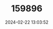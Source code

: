 ---
title: "159896"
category: "Acraea barberi"
draft: false
date: 2024-02-22 13:03:52
languages:
  Afrikaans: ["Magaliesberg-rooitjie"]
  English: ["Barber's Acraea"]
---